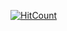 [![HitCount](http://hits.dwyl.com/koreymitchell/Cisc361-Assignment-2.svg)](http://hits.dwyl.com/koreymitchell/Cisc361-Assignment-2)
